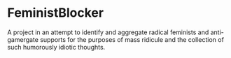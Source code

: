 FeministBlocker
===============

A project in an attempt to identify and aggregate radical feminists and anti-gamergate supports for the purposes of mass ridicule and the collection of such humorously idiotic thoughts.
